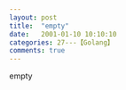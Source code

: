 ```yaml
---
layout: post
title:  "empty"
date:   2001-01-10 10:10:10
categories: 27---【Golang】
comments: true
---
```

empty
